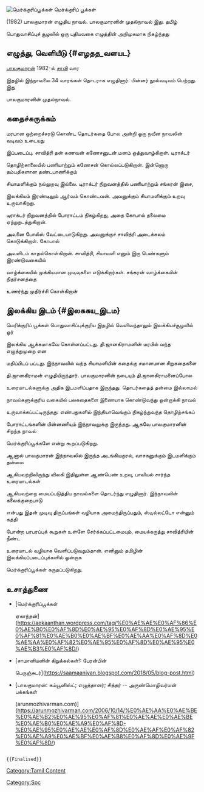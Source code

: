![மெர்க்குரிப்பூக்கள்](மெர்க்குரிப்_பூக்கள்.jpg "மெர்க்குரிப்பூக்கள்") மெர்க்குரிப் பூக்கள்
(1982) பாலகுமாரன் எழுதிய நாவல். பாலகுமாரனின் முதல்நாவல் இது. தமிழ்
பொதுவாசிப்புச் சூழலில் ஒரு புதியவகை எழுத்தின் அறிமுகமாக நிகழ்ந்தது

## எழுத்து, வெளியீடு {#எழதத_வளயட}

[பாலகுமாரன்](பாலகுமாரன் "wikilink") 1982-ல் [சாவி](சாவி "wikilink") வார
இதழில் இந்நாவலை 34 வாரங்கள் தொடராக எழுதினார். பின்னர் நூல்வடிவம் பெற்றது. இது
பாலகுமாரனின் முதல்நாவல்.

## கதைச்சுருக்கம்

மரபான ஒற்றைச்சரடு கொண்ட தொடர்கதை போல அன்றி ஒரு நவீன நாவலின் வடிவம் உடையது
இப்படைப்பு. சாவித்ரி தன் கணவன் கணேசனுடன் மனம் ஒத்துவாழ்கிறாள். டிராக்டர்
தொழிற்சாலையில் பணியாற்றும் கணேசன் கொல்லப்படுகிறான். இன்னொரு தம்பதிகளான தண்டபாணிக்கும்
சியாமளிக்கும் நல்லுறவு இல்லை. டிராக்டர் நிறுவனத்தில் பணியாற்றும் சங்கரன் இசை,
இலக்கியம் இரண்டிலும் ஆர்வம் கொண்டவன். அவனுக்கும் சியாமளிக்கும் உறவு உருவாகிறது.
டிராக்டர் நிறுவனத்தில் போராட்டம் நிகழ்கிறது, அதை கோபால் தலைமை ஏற்றுநடத்துகிறான்.
அவனை போலீஸ் வேட்டையாடுகிறது. அவனுக்குச் சாவித்ரி அடைக்கலம் கொடுக்கிறாள். கோபால்
அவளிடம் காதல்கொள்கிறான். சாவித்ரி, சியாமளி எனும் இரு பெண்களும் இரண்டுவகையில்
வாழ்க்கையில் முக்கியமான முடிவுகளை எடுக்கிறார்கள். சங்கரன் வாழ்க்கையின் நிதர்சனத்தை
உணர்ந்து முதிர்ச்சி கொள்கிறான்

## இலக்கிய இடம் {#இலககய_இடம}

மெரிக்குரிப் பூக்கள் பொதுவாசிப்புக்குரிய இதழில் வெளிவந்தாலும் இலக்கியச்சூழலில் ஓர்
இலக்கிய ஆக்கமாகவே கொள்ளப்பட்டது. தி.ஜானகிராமனின் மரபில் வந்த எழுத்துமுறை என
மதிப்பிடப் பட்டது. இந்நாவலில் வந்த சியாமளியின் கதைக்கு சமானமான சிறுகதைகளை
தி.ஜானகிராமன் எழுதியிருந்தார். பாலகுமாரனின் நடையும் தி.ஜானகிராமனைப்போல
உரையாடல்களுக்கு அதிக இடமளிப்பதாக இருந்தது. தொடர்கதைத் தன்மை இல்லாமல்
நாவல்களுக்குரிய வகையில் பலகதைகளை இணையாக கொண்டுவந்து ஒன்றாக்கி நாவல்
உருவாக்கப்பட்டிருந்தது. எண்பதுகளில் இந்தியாவெங்கும் நிகழ்ந்துவந்த தொழிற்சங்கப்
போராட்டங்களின் பின்னணியும் இந்நாவலுக்கு இருந்தது. ஆகவே பாலகுமாரனின் சிறந்த நாவல்
மெர்க்குரிப்பூக்களே என்று கூறப்படுகிறது.

ஆனால் பாலகுமாரன் இந்நாவலில் இருந்த அடங்கியகுரல், வாசகனுக்கும் இடமளிக்கும் தன்மை
ஆகியவற்றிலிருந்து விலகி இதிலுள்ள ஆண்பெண் உறவு, பாலியல் சார்ந்த உரையாடல்கள்
ஆகியவற்றை மையப்படுத்திய நாவல்களை தொடர்ந்து எழுதினார். இந்நாவலின் கலைக்குறைபாடு
என்பது இதன் முடிவு திருப்பங்கள் வழியாக அமைந்திருப்பதும், ஸ்டில்லட்டோ என்னும் கத்தி
போன்ற பரபரப்புக் கூறுகள் உள்ளே சேர்க்கப்பட்டமையும், மையக்கருத்து சாவித்ரியின் நீண்ட
உரையாடல் வழியாக வெளிப்படுவதும்தான். எனினும் தமிழின் இலக்கியப்படைப்புக்களில் ஒன்றாக
மெர்க்குரிப்பூக்கள் கருதப்படுகிறது.

## உசாத்துணை

-   [மெர்க்குரிப்பூக்கள்
    ஏகாந்தன்](https://aekaanthan.wordpress.com/tag/%E0%AE%AE%E0%AF%86%E0%AE%B0%E0%AF%8D%E0%AE%95%E0%AF%8D%E0%AE%95%E0%AF%81%E0%AE%B0%E0%AE%BF%E0%AE%AA%E0%AF%8D%E0%AE%AA%E0%AF%82%E0%AE%95%E0%AF%8D%E0%AE%95%E0%AE%B3%E0%AF%8D/)
-   [சாமானியனின் கிறுக்கல்கள்!: பேரன்பின்
    பெருஞ்சுடர்](https://saamaaniyan.blogspot.com/2018/05/blog-post.html)
-   [பாலகுமாரன்: கம்யூனிஸ்ட்; எழுத்தாளர்; சித்தர் -- அருண்மொழிவர்மன் பக்கங்கள்
    (arunmozhivarman.com)](https://arunmozhivarman.com/2006/10/14/%E0%AE%AA%E0%AE%BE%E0%AE%B2%E0%AE%95%E0%AF%81%E0%AE%AE%E0%AE%BE%E0%AE%B0%E0%AE%A9%E0%AF%8D-%E0%AE%95%E0%AE%AE%E0%AF%8D%E0%AE%AF%E0%AF%82%E0%AE%A9%E0%AE%BF%E0%AE%B8%E0%AF%8D%E0%AE%9F%E0%AF%8D/)

```{=mediawiki}
{{Finalised}}
```
[Category:Tamil Content](Category:Tamil_Content "wikilink")
[Category:Spc](Category:Spc "wikilink")
